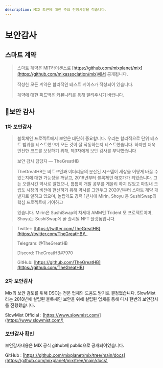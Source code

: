 ```yaml
---
description: MIX 토큰에 대한 주요 진행사항을 적습니다.
---
```


# 보안감사

## 스마트 계약

> 스마트 계약은 MIT라이센스로 [https://github.com/mixplanet/mix](https://github.com/mixassociation/mix)에서 공개됩니다.
>
> 작성한 모든 계약은 합리적인 테스트 케이스가 작성되어 있습니다.&#x20;
>
> 계약에 대한 피드백은 커뮤니티를 통해 알려주시기 바랍니다.

## 🔐보안 감사

### 1차 보안감사

> 블록체인 프로젝트에서 보안은 대단히 중요합니다. 우리는 합리적으로 단위 테스트 범위를 테스트했으며 모든 것이 잘 작동하는지 테스트했습니다. 하지만 더욱 안전한 코드를 보장하기 위해, 제3자에게 보안 감사를 부탁했습니다
>
> 보안 감사 담당자 — TheGreatHB
>
> TheGreatHB는 비트코인과 이더리움의 분산된 시스템이 세상을 어떻게 바꿀 수 있는지에 대한 가능성을 깨닫고, 2016년부터 블록체인 애호가가 되었습니다. 그는 오랜시간 약사로 일했으나, 틈틈히 개발 공부를 게을리 하지 않았고 마침내 크립토 시장의 비전에 헌신하기 위해 약사를 그만두고 2020년부터 스마트 계약 개발자로 일하고 있으며, 놀랍게도 경력 1년차에 Mirin, Shoyu 등 SushiSwap의 핵심 프로젝트에 기여하고
>
> 있습니다. Mirin은 SushiSwap의 차세대 AMM인 Trident 모 프로젝트이며, Shoyu는 SushiSwap에 곧 출시될 NFT 플랫폼입니다.

> Twitter: [https://twitter.com/TheGreatHB](https://twitter.com/TheGreatHB)\_
>
> Telegram: @TheGreatHB
>
> Discord: TheGreatHB#7970
>
> GitHub: [https://github.com/TheGreatHB](https://github.com/TheGreatHB)

### 2차 보안감사

Mix의 보안 검토를 위해 DSC는 전문 업체의 도움도 받기로 결정했습니다. SlowMist라는 2018년에 설립된 블록체인 보안을 위해 설립된 업체를 통해 다시 한번의 보안감사를 진행했습니다.&#x20;



SlowMist Official : [https://www.slowmist.com/](https://www.slowmist.com/)



### 보안감사 확인

보안감사내용은 MIX 공식 github에 public으로 공개되어있습니다.



GitHub : [https://github.com/mixplanet/mix/tree/main/docs](https://github.com/mixplanet/mix/tree/main/docs)

